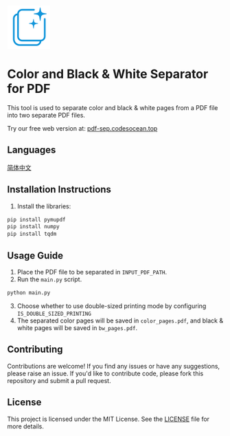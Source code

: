 
<img src="./serverless_handler/static/favicon.png" alt="Logo" width="100"/>

# Color and Black & White Separator for PDF

This tool is used to separate color and black & white pages from a PDF file into two separate PDF files.

Try our free web version at: [pdf-sep.codesocean.top](https://pdf-sep.codesocean.top)

## Languages
<a href="./README-zh_cn.md">简体中文</a>

## Installation Instructions

1. Install the libraries:

```bash
pip install pymupdf
pip install numpy
pip install tqdm
```

## Usage Guide

1. Place the PDF file to be separated in `INPUT_PDF_PATH`.
2. Run the `main.py` script.

```bash
python main.py
```
3. Choose whether to use double-sized printing mode by configuring `IS_DOUBLE_SIZED_PRINTING`
4. The separated color pages will be saved in `color_pages.pdf`, and black & white pages will be saved in `bw_pages.pdf`.

## Contributing

Contributions are welcome! If you find any issues or have any suggestions, please raise an issue. If you'd like to contribute code, please fork this repository and submit a pull request.

## License

This project is licensed under the MIT License. See the [LICENSE](LICENSE) file for more details.
